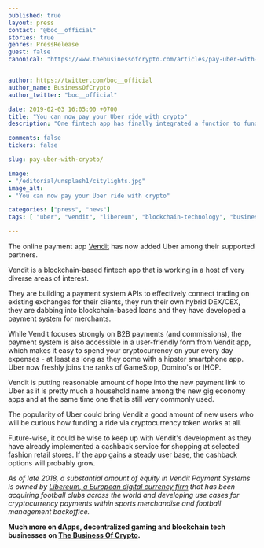 ```yaml
---
published: true
layout: press
contact: "@boc__official"
stories: true
genres: PressRelease
guest: false
canonical: "https://www.thebusinessofcrypto.com/articles/pay-uber-with-crypto"


author: https://twitter.com/boc__official
author_name: BusinessOfCrypto
author_twitter: "boc__official"

date: 2019-02-03 16:05:00 +0700
title: "You can now pay your Uber ride with crypto"
description: "One fintech app has finally integrated a function to fund your Uber balance with crypto."

comments: false
tickers: false

slug: pay-uber-with-crypto/

image:
- "/editorial/unsplash1/citylights.jpg"
image_alt:
- "You can now pay your Uber ride with crypto"

categories: ["press", "news"]
tags: [ "uber", "vendit", "libereum", "blockchain-technology", "business-of-crypto"]

---
```


The online payment app [Vendit](https://coinvendit.com) has now added Uber among their supported partners.

Vendit is a blockchain-based fintech app that is working in a host of very diverse areas of interest.

They are building a payment system APIs to effectively connect trading on existing exchanges for their clients, they run their own hybrid DEX/CEX, they are dabbing into blockchain-based loans and they have developed a payment system for merchants.

While Vendit focuses strongly on B2B payments (and commissions), the payment system is also accessible in a user-friendly form from Vendit app, which makes it easy to spend your cryptocurrency on your every day expenses - at least as long as they come with a hipster smartphone app. Uber now freshly joins the ranks of GameStop, Domino's or IHOP.

Vendit is putting reasonable amount of hope into the new payment link to Uber as it is pretty much a household name among the new gig economy apps and at the same time one that is still very commonly used.

The popularity of Uber could bring Vendit a good amount of new users who will be curious how funding a ride via cryptocurrency token works at all.

Future-wise, it could be wise to keep up with Vendit's development as they have already implemented a cashback service for shopping at selected fashion retail stores. If the app gains a steady user base, the cashback options will probably grow.

*As of late 2018, a substantial amount of equity in Vendit Payment Systems is owned by [Libereum, a European digital currency firm](https://www.thebusinessofcrypto.com/intelligence/libereum-crypto-investment-acquired-spanish-elche-cf/) that has been acquiring football clubs across the world and developing use cases for cryptocurrency payments within sports merchandise and football management backoffice.*

**Much more on dApps, decentralized gaming and blockchain tech businesses on [The Business Of Crypto](https://www.thebusinessofcrypto.com/company/).**
